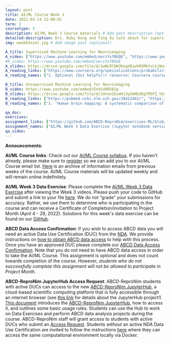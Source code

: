 ```yaml
---
layout: post
title: AI/ML Course Week 3
date: 2022-03-14 12:00:01
term: 2
coursetype: 2
description: AI/ML Week 3 Course materials # Add post description (optional)
detailed-description: Drs. Ruby Kong and Ting Xu talk about for supervised and unsupervised machine learning for neuroimaging.
img: week03aiml.jpg # Add image post (optional)

A_title: Supervised Machine Learning for Neuroimaging
A_video: ["https://www.youtube.com/embed/oerzYxfBUQE", "https://www.youtube.com/embed/r1dP-_GVUEg"]
#A_video: https://www.youtube.com/embed/oerzYxfBUQE
A_slides: https://drive.google.com/file/d/1wWLRlDWJKegdQiwhM2MbYvLkjNnwKiTv/view?usp=sharing
A_reading_links: ["https://www.coursera.org/specializations/probabilistic-graphical-models", "https://www.cs.cornell.edu/courses/cs4780/2018fa/lectures/lecturenote05.html", "https://mitpress.mit.edu/books/probabilistic-machine-learning"]
A_reading_names: ["1. Optional (but helpful!) resource: Coursera course on Probabilistic Graphical Models", "2. ptional (but helpful!) resource: Bayes Classifier and Naive Bayes lecture from Cornell", "3. Optional (but helpful!) open access textbook: 'Probabilistic Machine Learning: An Introduction' by Kevin Murphy"]

B_title: Unsupervised Machine Learning for Neuroimaging
B_video: https://www.youtube.com/embed/EnVLU0B5B2g
B_slides: https://drive.google.com/file/d/14nne1ExmHj3yGhHb1Kg7MSFZ_Vky3Rk9/view?usp=sharing
B_reading_links: ["https://pubmed.ncbi.nlm.nih.gov/28412442/", "https://www.nature.com/articles/s42003-020-0794-7", "https://drive.google.com/file/d/1VsbcYvLA75olllU0XNW-SW29W9cox9LQ/view?usp=sharing"]
B_reading_names: ["1. 'Human brain mapping: A systematic comparison of parcellation methods for the human cerebral cortex' by Salim Arslan et al.", "2. 'BrainSpace: a toolbox for the analysis of macroscale gradients in neuroimaging and connectomics datasets' by Reinder Vos de Wael et al.", "3. Optional (but helpful!) readings: full list of references and toolboxes included in the lecture"]

qa_doc:
exercises:
assignment_links: ["https://github.com/ABCD-ReproNim/exercises-ML/blob/main/week_3/week_3_unsup_graph.ipynb", "https://docs.google.com/forms/d/e/1FAIpQLSfYuXDN8HGoyUZVcu9yLzrGjYgW_fQmSSBFcYWBLTp8EIOO4Q/viewform?usp=sf_link", "https://github.com/ABCD-ReproNim/exercises/blob/main/project_month_prep/downloadABCD.md", "https://docs.google.com/forms/d/e/1FAIpQLSdZbXLB2HdciB88YN3JIXg6OdUN2dq1KnLTolIcos2Tu6FazA/viewform?usp=sf_link", "https://docs.google.com/forms/d/e/1FAIpQLSefrxRzdjFak_BoxTL5bE-TnsJdg9KbGvFdOwuW7zliZ96z7g/viewform?usp=sf_link"]
assignment_names: ["AI/ML Week 3 Data Exercise (Jupyter notebook version)", "AI/ML Week 3 Data Exercise Submission Form", "Project Month Prep 1: Download, Inspect, and Visualize ABCD 4.0 Tabulated and Raw Behavioral Datasets (this assignment is optional and you will not turn in anything for it -- but if you plan to attend Project Month we definitely recommend trying it!", "ABCD Data Access Confirmation (this assignment is optional and we will re-post it each week until April 1, 2022 -- please complete it if you plan to participate in Project Month)", "ABCD-ReproNim JupyterHub Access Request (this assignment is optional and will be re-posted each week until April 1, 2022)"]
qa_video:
---
```

**Announcements**:

**AI/ML Course links**: Check out our [AI/ML Course syllabus](https://docs.google.com/document/d/15wiXicwJ9vKgmlaJGYoc72YrYMrPbS8F81BOtmN9vbw/edit?usp=sharing). If you haven't already, please make sure to [register](https://bit.ly/ABCD-ReproNim-Register) so we can add you to our AI/ML Course email list. [Here](https://us17.campaign-archive.com/home/?u=ae1754f263f423a3c0cc04237&id=623d5b6f3c) is an archive of information emails from previous weeks of the course. AI/ML Course materials will be updated weekly and will remain online indefinitely.

**AI/ML Week 3 Data Exercise**: Please complete the [AI/ML Week 3 Data Exercise](https://github.com/ABCD-ReproNim/exercises-ML/blob/main/week_3/week_3_unsup_graph.ipynb) after viewing the Week 3 videos. Please push your code to GitHub and submit a link to your file [here](https://docs.google.com/forms/d/e/1FAIpQLSfYuXDN8HGoyUZVcu9yLzrGjYgW_fQmSSBFcYWBLTp8EIOO4Q/viewform?usp=sf_link). We do not “grade” your submissions for accuracy. Rather, we use them to determine who is participating in the course and can receive a Certificate of Completion/invitation to Project Month (April 4 - 29, 2022). Solutions for this week's data exercise can be found on our [GitHub](https://github.com/ABCD-ReproNim/exercises-ML/blob/main/week_3/week_3_unsup_graph_solns.ipynb).

**ABCD Data Access Confirmation**: If you wish to access ABCD data you will need an active Data Use Certification (DUC) from the [NDA](https://nda.nih.gov/). We provide instructions on [how to obtain ABCD data access](https://docs.google.com/document/d/18hsT2x15bypuXFcfMQb9Ck_YEB7VvY2j4w5hwbV78A4/edit?usp=sharing) to help with this process. Once you have an approved DUC please complete our [ABCD Data Access Confirmation](https://docs.google.com/forms/d/e/1FAIpQLSdZbXLB2HdciB88YN3JIXg6OdUN2dq1KnLTolIcos2Tu6FazA/viewform?usp=sf_link). Note that you do not need to have ABCD data access in order to take the AI/ML Course. This assignment is optional and does not count towards completion of the course. However, *students who do not successfully complete this assignment will not be allowed to participate in Project Month.*

**ABCD-ReproNim JupyterHub Access Request**: ABCD-ReproNim students with active DUCs can access to the new [ABCD-ReproNim JupyterHub](https://abcd.repronim.org/), a cloud-based scientific computing platform that is fully accessible through an internet browser (see [this link](https://jupyter.org/hub) for details about the JupyterHub project!) [This document](https://docs.google.com/document/d/1kXvK2c_N9TkIAYn21WfzlCPtJvxhjW13Ftf0DwnAnlg/edit?usp=sharing) introduces the [ABCD-ReproNim JupyterHub](https://abcd.repronim.org/), how to access it, and outlines some basic usage rules. Students can use the Hub to work on Data Exercises and perform ABCD data analysis projects during the course. ABCD-ReproNim staff will grant access to students with active DUCs who submit an [Access Request](https://docs.google.com/forms/d/e/1FAIpQLSefrxRzdjFak_BoxTL5bE-TnsJdg9KbGvFdOwuW7zliZ96z7g/viewform?usp=sf_link). Students *without* an active NDA Data Use Certification are invited to follow the instructions [here](https://neurostars.org/t/using-abcd-repronim-jupyterhub-container-locally-via-docker) where they can access the same computational environment locally via Docker.
